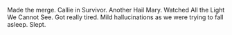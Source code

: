 Made the merge. Callie in Survivor. Another Hail Mary. Watched All the Light We Cannot See. Got really tired. Mild hallucinations as we were trying to fall asleep. Slept.